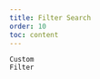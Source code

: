 ```yaml
---
title: Filter Search
order: 10
toc: content
---
```


<code src='../examples/FilterSearch.tsx' description='`filterSearch` is used to enable search of filter items, and you can set a custom filter method through `filterSearch:(input, record) => boolean`.'>Custom Filter</code>
